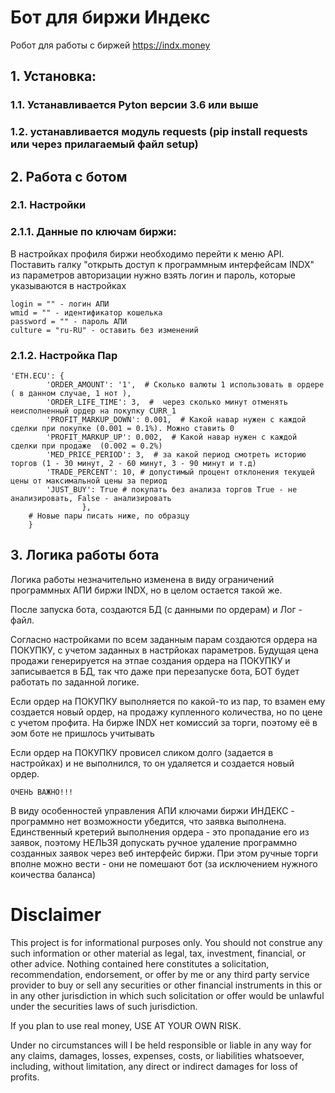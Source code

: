 # Бот для биржи Индекс

Робот для работы с биржей https://indx.money

## 1. Установка:
### 1.1. Устанавливается Pyton версии 3.6 или выше
### 1.2. устанавливается модуль requests (pip install requests или через прилагаемый файл setup)

## 2. Работа с ботом

### 2.1. Настройки

### 2.1.1. Данные по ключам биржи:

В настройках профиля биржи необходимо перейти к меню API. Поставить галку "открыть доступ к программным интерфейсам INDX" из параметров авторизации нужно взять логин и пароль, которые указываются в настройках
```
login = "" - логин АПИ 
wmid = "" - идентификатор кошелька
password = "" - пароль АПИ
culture = "ru-RU" - оставить без изменений
```
### 2.1.2. Настройка Пар
```
'ETH.ECU': { 
        'ORDER_AMOUNT': '1',  # Сколько валюты 1 использовать в ордере ( в данном случае, 1 нот ),
        'ORDER_LIFE_TIME': 3,  #  через сколько минут отменять неисполненный ордер на покупку CURR_1
        'PROFIT_MARKUP_DOWN': 0.001,  # Какой навар нужен с каждой сделки при покупке (0.001 = 0.1%). Можно ставить 0
        'PROFIT_MARKUP_UP': 0.002,  # Какой навар нужен с каждой сделки при продаже  (0.002 = 0.2%)
        'MED_PRICE_PERIOD': 3,  # за какой период смотреть историю торгов (1 - 30 минут, 2 - 60 минут, 3 - 90 минут и т.д)
        'TRADE_PERCENT': 10, # допустимый процент отклонения текущей цены от максимальной цены за период
        'JUST_BUY': True # покупать без анализа торгов True - не анализировать, False - анализировать
                },
    # Новые пары писать ниже, по образцу
    }
```
## 3. Логика работы бота

Логика работы незначительно изменена в виду ограничений программных АПИ биржи INDX, но в целом остается такой же.

После запуска бота, создаются БД (с данными по ордерам) и Лог - файл.

Согласно настройками по всем заданным парам создаются ордера на ПОКУПКУ, с учетом заданных в настрйоках параметров. Будущая цена продажи генерируется на этпае создания ордера на ПОКУПКУ и записывается в БД, так что даже при перезапуске бота, БОТ будет работать по заданной логике.

Если ордер на ПОКУПКУ выполняется по какой-то из пар, то взамен ему создается новый ордер, на продажу купленного количества, но по цене с учетом профита. На бирже INDX нет комиссий за торги, поэтому её в эом боте не пришлось учитывать

Если ордер на ПОКУПКУ провисел сликом долго (задается в настройках) и не выполнился, то он удаляется и создается новый ордер.

`ОЧЕНЬ ВАЖНО!!!`

В виду особенностей управления АПИ ключами биржи ИНДЕКС - программно нет возможности убедится, что заявка выполнена. Единственный кретерий выполнения ордера - это пропадание его из заявок, поэтому НЕЛЬЗЯ допускать ручное удаление программно созданных заявок через веб интерфейс биржи. При этом ручные торги вполне можно вести - они не помешают бот (за исключением нужного коичества баланса)

# Disclaimer

This project is for informational purposes only. You should not construe any such information or other material as legal, tax, investment, financial, or other advice. Nothing contained here constitutes a solicitation, recommendation, endorsement, or offer by me or any third party service provider to buy or sell any securities or other financial instruments in this or in any other jurisdiction in which such solicitation or offer would be unlawful under the securities laws of such jurisdiction.

If you plan to use real money, USE AT YOUR OWN RISK.

Under no circumstances will I be held responsible or liable in any way for any claims, damages, losses, expenses, costs, or liabilities whatsoever, including, without limitation, any direct or indirect damages for loss of profits.